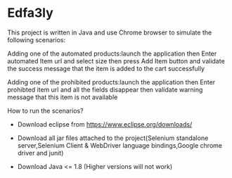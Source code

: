 # Edfa3ly
This project is written in Java and use Chrome browser to simulate the following scenarios:

Adding one of the automated products:launch the application then Enter automated Item url and select size then press Add Item button and validate the success message that the item is added to the cart successfully

Adding one of the prohibited products:launch the application then Enter prohibted item url and all the fields disappear then validate warning message that this item is not available

How to run the scenarios?

- Download eclipse from https://www.eclipse.org/downloads/

- Download all jar files attached to the project(Selenium standalone server,Selenium Client & WebDriver language bindings,Google chrome driver and junit)

- Download Java <= 1.8 (Higher versions will not work)


